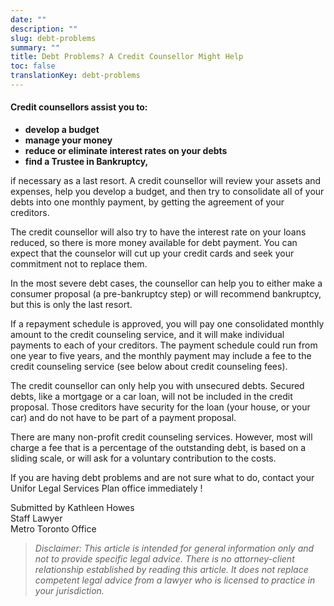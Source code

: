 ```yaml
---
date: ""
description: ""
slug: debt-problems
summary: ""
title: Debt Problems? A Credit Counsellor Might Help
toc: false
translationKey: debt-problems
---
```

#### Credit counsellors assist you to:

* **develop a budget**
* **manage your money**
* **reduce or eliminate interest rates on your debts**
* **find a Trustee in Bankruptcy,**

if necessary as a last resort. A credit counsellor will review your assets and expenses, help you develop a budget, and then try to consolidate all of your debts into one monthly payment, by getting the agreement of your creditors.

The credit counsellor will also try to have the interest rate on your loans reduced, so there is more money available for debt payment. You can expect that the counselor will cut up your credit cards and seek your commitment not to replace them.

In the most severe debt cases, the counsellor can help you to either make a consumer proposal (a pre-bankruptcy step) or will recommend bankruptcy, but this is only the last resort.

If a repayment schedule is approved, you will pay one consolidated monthly amount to the credit counseling service, and it will make individual payments to each of your creditors. The payment schedule could run from one year to five years, and the monthly payment may include a fee to the credit counseling service (see below about credit counseling fees).

The credit counsellor can only help you with unsecured debts. Secured debts, like a mortgage or a car loan, will not be included in the credit proposal. Those creditors have security for the loan (your house, or your car) and do not have to be part of a payment proposal.

There are many non-profit credit counseling services. However, most will charge a fee that is a percentage of the outstanding debt, is based on a sliding scale, or will ask for a voluntary contribution to the costs.

If you are having debt problems and are not sure what to do, contact your Unifor Legal Services Plan office immediately !

Submitted by Kathleen Howes  
Staff Lawyer  
Metro Toronto Office

> _Disclaimer: This article is intended for general information only and not to provide specific legal advice. There is no attorney-client relationship established by reading this article. It does not replace competent legal advice from a lawyer who is licensed to practice in your jurisdiction._